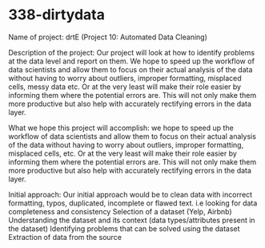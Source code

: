 # 338-dirtydata

Name of project: drtE (Project 10: Automated Data Cleaning)

Description of the project:
Our project will look at how to identify problems at the data level and report on them. We hope to speed up the workflow of data scientists and allow them to focus on their actual analysis of the data without having to worry about outliers, improper formatting, misplaced cells, messy data etc. Or at the very least will make their role easier by informing them where the potential errors are. This will not only make them more productive but also help with accurately rectifying errors in the data layer.

What we hope this project will accomplish: we hope to speed up the workflow of data scientists and allow them to focus on their actual analysis of the data without having to worry about outliers, improper formatting, misplaced cells, etc. Or at the very least will make their role easier by informing them where the potential errors are. This will not only make them more productive but also help with accurately rectifying errors in the data layer.

Initial approach: Our initial approach would be to clean data with incorrect formatting, typos, duplicated, incomplete or flawed text. i.e looking for data completeness and consistency
Selection of a dataset (Yelp, Airbnb)
Understanding the dataset and its context (data types/attributes present in the dataset)
Identifying problems that can be solved using the dataset
Extraction of data from the source
